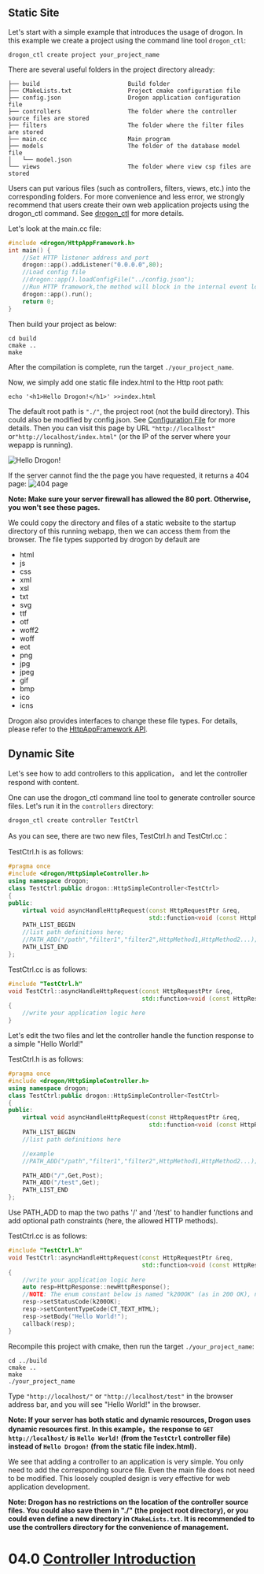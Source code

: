 ## Static Site
Let's start with a simple example that introduces the usage of drogon. In this example we create a project using the command line tool `drogon_ctl`:

```shell
drogon_ctl create project your_project_name
```

There are several useful folders in the project directory already:

```shell
├── build                         Build folder
├── CMakeLists.txt                Project cmake configuration file
├── config.json                   Drogon application configuration file
├── controllers                   The folder where the controller source files are stored
├── filters                       The folder where the filter files are stored
├── main.cc                       Main program
├── models                        The folder of the database model file
│   └── model.json
└── views                         The folder where view csp files are stored
```

Users can put various files (such as controllers, filters, views, etc.) into the corresponding folders. For more convenience and less error, we strongly recommend that users create their own web application projects using the drogon_ctl command. See [drogon_ctl](ENG-11-drogon_ctl-Command) for more details.

Let's look at the main.cc file:

```c++
#include <drogon/HttpAppFramework.h>
int main() {
    //Set HTTP listener address and port
    drogon::app().addListener("0.0.0.0",80);
    //Load config file
    //drogon::app().loadConfigFile("../config.json");
    //Run HTTP framework,the method will block in the internal event loop
    drogon::app().run();
    return 0;
}
```

Then build your project as below:

```shell
cd build
cmake ..
make
```

After the compilation is complete, run the target `./your_project_name`.

Now, we simply add one static file index.html to the Http root path:

```shell
echo '<h1>Hello Drogon!</h1>' >>index.html
```

The default root path is `"./"`, the project root (not the build directory). This could also be modified by config.json. See [Configuration File](ENG-10-Configuration-File) for more details. Then you can visit this page by URL `"http://localhost"` or`"http://localhost/index.html"` (or the IP of the server where your wepapp is running).


![Hello Drogon!](images/hellodrogon.png)

If the server cannot find the the page you have requested, it returns a 404 page:
![404 page](images/notfound.png)

**Note: Make sure your server firewall has allowed the 80 port. Otherwise, you won't see these pages.**

We could copy the directory and files of a static website to the startup directory of this running webapp, then we can access them from the browser. The file types supported by drogon by default are 

- html
- js
- css
- xml
- xsl
- txt
- svg
- ttf
- otf
- woff2
- woff 
- eot
- png
- jpg
- jpeg
- gif
- bmp
- ico
- icns 

Drogon also provides interfaces to change these file types. For details, please refer to the [HttpAppFramework API](API-HttpAppFramework). 

## Dynamic Site

Let's see how to add controllers to this application， and let the controller respond with content.

One can use the drogon_ctl command line tool to generate controller source files. Let's run it in the `controllers` directory:

```shell
drogon_ctl create controller TestCtrl
```

As you can see, there are two new files, TestCtrl.h and TestCtrl.cc：

TestCtrl.h is as follows:

```c++
#pragma once
#include <drogon/HttpSimpleController.h>
using namespace drogon;
class TestCtrl:public drogon::HttpSimpleController<TestCtrl>
{
public:
    virtual void asyncHandleHttpRequest(const HttpRequestPtr &req,
                                        std::function<void (const HttpResponsePtr &)> &&callback)override;
    PATH_LIST_BEGIN
    //list path definitions here;
    //PATH_ADD("/path","filter1","filter2",HttpMethod1,HttpMethod2...);
    PATH_LIST_END
};
```
TestCtrl.cc is as follows:

```c++
#include "TestCtrl.h"
void TestCtrl::asyncHandleHttpRequest(const HttpRequestPtr &req,
                                      std::function<void (const HttpResponsePtr &)> &&callback)
{
    //write your application logic here
}
```
Let's edit the two files and let the controller handle the function response to a simple "Hello World!"

TestCtrl.h is as follows:

```c++
#pragma once
#include <drogon/HttpSimpleController.h>
using namespace drogon;
class TestCtrl:public drogon::HttpSimpleController<TestCtrl>
{
public:
    virtual void asyncHandleHttpRequest(const HttpRequestPtr &req,
                                        std::function<void (const HttpResponsePtr &)> &&callback)override;
    PATH_LIST_BEGIN
    //list path definitions here

    //example
    //PATH_ADD("/path","filter1","filter2",HttpMethod1,HttpMethod2...);

    PATH_ADD("/",Get,Post);
    PATH_ADD("/test",Get);
    PATH_LIST_END
};
```

Use PATH_ADD to map the two paths '/' and '/test' to handler functions and add optional path constraints (here, the allowed HTTP methods).

TestCtrl.cc is as follows:

```c++
#include "TestCtrl.h"
void TestCtrl::asyncHandleHttpRequest(const HttpRequestPtr &req,
                                      std::function<void (const HttpResponsePtr &)> &&callback)
{
    //write your application logic here
    auto resp=HttpResponse::newHttpResponse();
    //NOTE: The enum constant below is named "k200OK" (as in 200 OK), not "k2000K".
    resp->setStatusCode(k200OK);
    resp->setContentTypeCode(CT_TEXT_HTML);
    resp->setBody("Hello World!");
    callback(resp);
}
```

Recompile this project with cmake, then run the target `./your_project_name`:

```shell
cd ../build
cmake ..
make
./your_project_name
```

Type `"http://localhost/"` or `"http://localhost/test"` in the browser address bar, and you will see "Hello World!" in the browser. 

**Note: If your server has both static and dynamic resources, Drogon uses dynamic resources first. In this example，the response to `GET http://localhost/` is `Hello World!` (from the `TestCtrl` controller file) instead of `Hello Drogon!` (from the static file index.html).**

We see that adding a controller to an application is very simple. You only need to add the corresponding source file. Even the main file does not need to be modified. This loosely coupled design is very effective for web application development.

**Note: Drogon has no restrictions on the location of the controller source files. You could also save them in "./" (the project root directory), or you could even define a new directory in `CMakeLists.txt`. It is recommended to use the controllers directory for the convenience of management.**

# 04.0 [Controller Introduction](ENG-04-0-Controller-Introduction)
